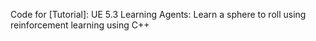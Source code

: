 Code for [Tutorial]: UE 5.3 Learning Agents: Learn a sphere to roll using reinforcement learning using C++
